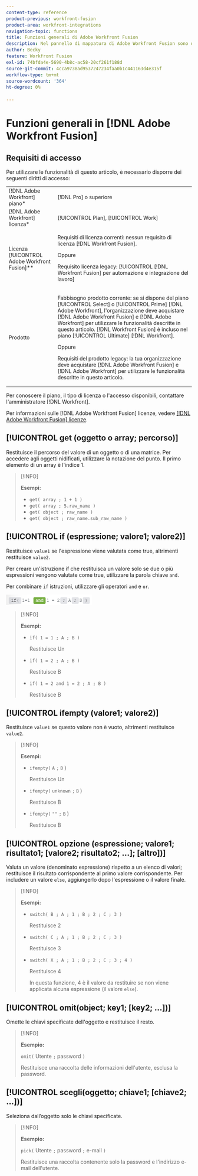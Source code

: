 ```yaml
---
content-type: reference
product-previous: workfront-fusion
product-area: workfront-integrations
navigation-topic: functions
title: Funzioni generali di Adobe Workfront Fusion
description: Nel pannello di mappatura di Adobe Workfront Fusion sono disponibili le seguenti funzioni generali.
author: Becky
feature: Workfront Fusion
exl-id: 74bfda4e-5690-4b8c-ac58-20cf261f188d
source-git-commit: 4cca9738ad9537247234faa0b1c441163d4e315f
workflow-type: tm+mt
source-wordcount: '364'
ht-degree: 0%

---
```


# Funzioni generali in [!DNL Adobe Workfront Fusion]

## Requisiti di accesso

Per utilizzare le funzionalità di questo articolo, è necessario disporre dei seguenti diritti di accesso:

<table style="table-layout:auto">
 <col> 
 <col> 
 <tbody> 
  <tr> 
   <td role="rowheader">[!DNL Adobe Workfront] piano*</td> 
   <td> <p>[!DNL Pro] o superiore</p> </td> 
  </tr> 
  <tr data-mc-conditions=""> 
   <td role="rowheader">[!DNL Adobe Workfront] licenza*</td> 
   <td> <p>[!UICONTROL Plan], [!UICONTROL Work]</p> </td> 
  </tr> 
  <tr> 
   <td role="rowheader">Licenza [!UICONTROL Adobe Workfront Fusion]**</td> 
   <td>
   <p>Requisiti di licenza correnti: nessun requisito di licenza [!DNL Workfront Fusion].</p>
   <p>Oppure</p>
   <p>Requisito licenza legacy: [!UICONTROL [!DNL Workfront Fusion] per automazione e integrazione del lavoro] </p>
   </td> 
  </tr> 
  <tr> 
   <td role="rowheader">Prodotto</td> 
   <td>
   <p>Fabbisogno prodotto corrente: se si dispone del piano [!UICONTROL Select] o [!UICONTROL Prime] [!DNL Adobe Workfront], l'organizzazione deve acquistare [!DNL Adobe Workfront Fusion] e [!DNL Adobe Workfront] per utilizzare le funzionalità descritte in questo articolo. [!DNL Workfront Fusion] è incluso nel piano [!UICONTROL Ultimate] [!DNL Workfront].</p>
   <p>Oppure</p>
   <p>Requisiti del prodotto legacy: la tua organizzazione deve acquistare [!DNL Adobe Workfront Fusion] e [!DNL Adobe Workfront] per utilizzare le funzionalità descritte in questo articolo.</p>
   </td> 
  </tr> 
 </tbody> 
</table>

Per conoscere il piano, il tipo di licenza o l&#39;accesso disponibili, contattare l&#39;amministratore [!DNL Workfront].

Per informazioni sulle [!DNL Adobe Workfront Fusion] licenze, vedere [[!DNL Adobe Workfront Fusion] licenze](../../workfront-fusion/get-started/license-automation-vs-integration.md).

## [!UICONTROL get (oggetto o array; percorso)]

Restituisce il percorso del valore di un oggetto o di una matrice. Per accedere agli oggetti nidificati, utilizzare la notazione del punto. Il primo elemento di un array è l&#39;indice 1.

>[!INFO]
>
>**Esempi:**
>
>* `get( array ; 1 + 1 )`
>* `get( array ; 5.raw_name )`
>* `get( object ; raw_name )`
>* `get( object ; raw_name.sub_raw_name )`

## [!UICONTROL if (espressione; valore1; valore2)]

Restituisce `value1` se l&#39;espressione viene valutata come true, altrimenti restituisce `value2`.

Per creare un&#39;istruzione if che restituisca un valore solo se due o più espressioni vengono valutate come true, utilizzare la parola chiave `and`.

Per combinare `if` istruzioni, utilizzare gli operatori `and` e `or`.

![e operatore](/help/quicksilver/workfront-fusion/functions/assets/and-in-if-statement.png)

>[!INFO]
>
>**Esempi:**
>
>* `if( 1 = 1 ; A ; B )`
>
>    Restituisce Un
>
>* `if( 1 = 2 ; A ; B )`
>
>   Restituisce B
>
>* `if( 1 = 2 and 1 = 2 ; A ; B )`
>
>    Restituisce B
>   

## [!UICONTROL ifempty (valore1; valore2)]

Restituisce `value1` se questo valore non è vuoto, altrimenti restituisce `value2`.

>[!INFO]
>
>**Esempi:**
>
>* `ifempty(` `A` `;` `B` )
>
>   Restituisce Un
>
>* `ifempty(` `unknown` `;` `B` )
>
>   Restituisce B
>
>* `ifempty(` `""` `;` `B` )
>
>   Restituisce B

## [!UICONTROL opzione (espressione; valore1; risultato1; [valore2; risultato2; ...]; [altro])]

Valuta un valore (denominato espressione) rispetto a un elenco di valori; restituisce il risultato corrispondente al primo valore corrispondente. Per includere un valore `else`, aggiungerlo dopo l&#39;espressione o il valore finale.

>[!INFO]
>
>**Esempi:**
>
>* `switch( B ; A ; 1 ; B ; 2 ; C ; 3 )`
>
>   Restituisce 2
>
>* `switch( C ; A ; 1 ; B ; 2 ; C ; 3 )`
>
>   Restituisce 3
>
>* `switch( X ; A ; 1 ; B ; 2 ; C ; 3 ; 4 )`
>
>   Restituisce 4
>   
>   In questa funzione, 4 è il valore da restituire se non viene applicata alcuna espressione (il valore `else`).

## [!UICONTROL omit(object; key1; [key2; ...])]

Omette le chiavi specificate dell&#39;oggetto e restituisce il resto.

>[!INFO]
>
>**Esempio:**
>
>`omit(` Utente `;` password `)`
>
>Restituisce una raccolta delle informazioni dell&#39;utente, esclusa la password.

## [!UICONTROL scegli(oggetto; chiave1; [chiave2; ...])]

Seleziona dall’oggetto solo le chiavi specificate.

>[!INFO]
>
>**Esempio:**
>
>`pick(` Utente `;` password `;` e-mail `)`
>
>Restituisce una raccolta contenente solo la password e l&#39;indirizzo e-mail dell&#39;utente.

